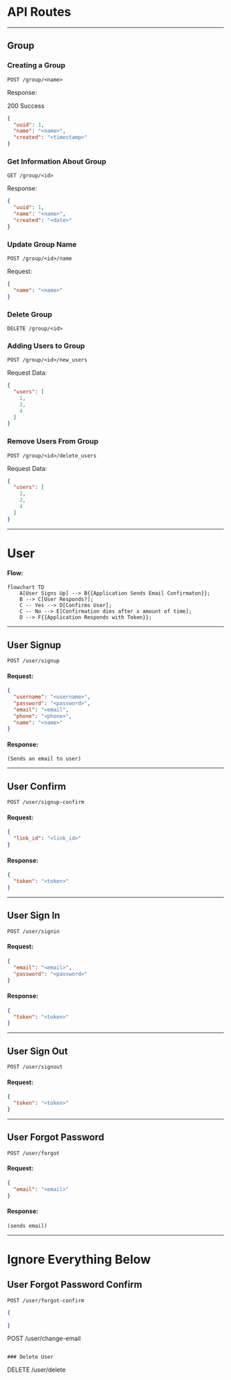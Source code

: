 # API Routes

---

## Group

### Creating a Group

```http request
POST /group/<name>
```

Response:

200 Success

```json
{
  "uuid": 1,
  "name": "<name>",
  "created": "<timestamp>"
}
```

### Get Information About Group

```http request
GET /group/<id>
```

Response:

```json
{
  "uuid": 1,
  "name": "<name>",
  "created": "<date>"
}
```

### Update Group Name

```http request
POST /group/<id>/name
```

Request:

```json
{
  "name": "<name>"
}
```

### Delete Group

```http request
DELETE /group/<id>
```

### Adding Users to Group

```http request
POST /group/<id>/new_users
```

Request Data:

```json
{
  "users": [
    1,
    2,
    4
  ]
}
```

### Remove Users From Group

```http request
POST /group/<id>/delete_users
```

Request Data:

```json
{
  "users": [
    1,
    2,
    4
  ]
}
```

---

# User

#### Flow:

```mermaid
flowchart TD
    A[User Signs Up] --> B{{Application Sends Email Confirmaton}};
    B --> C[User Responds?];
    C -- Yes --> D[Confirms User];
    C -- No --> E[Confirmation dies after x amount of time];
    D --> F{{Application Responds with Token}};
```

---

## User Signup

```http request
POST /user/signup
```

#### Request:

```json
{
  "username": "<username>",
  "password": "<password>",
  "email": "<email",
  "phone": "<phone>",
  "name": "<name>"
}
```

#### Response: 
```
(Sends an email to user)
```

---

## User Confirm

```http request
POST /user/signup-confirm
```
#### Request:
```json
{
  "link_id": "<link_id>"
}
```
#### Response:
```json
{
  "token": "<token>"
}
```

---

## User Sign In
```http request
POST /user/signin
```
#### Request:
```json
{
  "email": "<email>",
  "password": "<password>"
}
```
#### Response:
```json
{
  "token": "<token>"
}
```

---
## User Sign Out
```http request
POST /user/signout
```
#### Request:
```json
{
  "token": "<token>"
}
```
---
## User Forgot Password
```http request
POST /user/forgot
```
#### Request:
```json
{
  "email": "<email>"
}
```
#### Response:
```
(sends email)
```
---
# Ignore Everything Below
## User Forgot Password Confirm
```http request
POST /user/forgot-confirm
```
```json
{
  
}
```
POST /user/change-email
```

### Delete User

```
DELETE /user/delete
